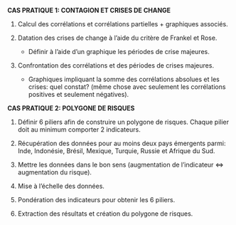 **CAS PRATIQUE 1: CONTAGION ET CRISES DE CHANGE**

1) Calcul des corrélations et corrélations partielles + graphiques associés.

2) Datation des crises de change à l’aide du critère de Frankel et Rose.

	- Définir à l’aide d’un graphique les périodes de crise majeures.
 
3) Confrontation des corrélations et des périodes de crises majeures.

	- Graphiques impliquant la somme des corrélations absolues et les crises: quel constat? (même chose avec seulement les corrélations positives et seulement négatives).



**CAS PRATIQUE 2: POLYGONE DE RISQUES**

1) Définir 6 piliers afin de construire un polygone de risques. Chaque pilier doit au minimum comporter 2 indicateurs.

2) Récupération des données pour au moins deux pays émergents parmi: Inde, Indonésie, Brésil, Mexique, Turquie, Russie et Afrique du Sud.

3) Mettre les données dans le bon sens (augmentation de l’indicateur <=> augmentation du risque).

4) Mise à l’échelle des données.

5) Pondération des indicateurs pour obtenir les 6 piliers.

6) Extraction des résultats et création du polygone de risques.




